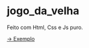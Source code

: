 # jogo_da_velha
 Feito com Html, Css e Js puro.

 <a href="https://apoloislaio.github.io/jogo_da_velha/">-> Exemplo</a>
